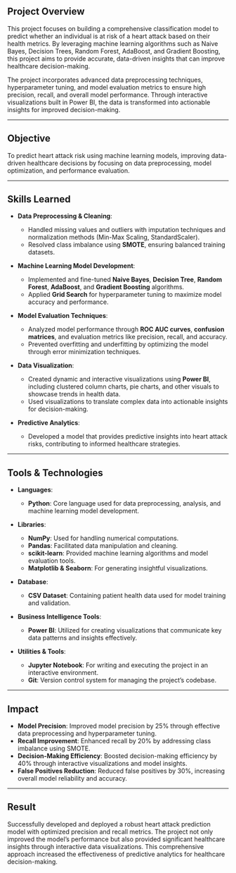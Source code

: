 

## Project Overview
This project focuses on building a comprehensive classification model to predict whether an individual is at risk of a heart attack based on their health metrics. By leveraging machine learning algorithms such as Naive Bayes, Decision Trees, Random Forest, AdaBoost, and Gradient Boosting, this project aims to provide accurate, data-driven insights that can improve healthcare decision-making.

The project incorporates advanced data preprocessing techniques, hyperparameter tuning, and model evaluation metrics to ensure high precision, recall, and overall model performance. Through interactive visualizations built in Power BI, the data is transformed into actionable insights for improved decision-making.

---

## Objective
To predict heart attack risk using machine learning models, improving data-driven healthcare decisions by focusing on data preprocessing, model optimization, and performance evaluation.

---

## Skills Learned

- **Data Preprocessing & Cleaning**:
   - Handled missing values and outliers with imputation techniques and normalization methods (Min-Max Scaling, StandardScaler).
   - Resolved class imbalance using **SMOTE**, ensuring balanced training datasets.

- **Machine Learning Model Development**:
   - Implemented and fine-tuned **Naive Bayes**, **Decision Tree**, **Random Forest**, **AdaBoost**, and **Gradient Boosting** algorithms.
   - Applied **Grid Search** for hyperparameter tuning to maximize model accuracy and performance.

- **Model Evaluation Techniques**:
   - Analyzed model performance through **ROC AUC curves**, **confusion matrices**, and evaluation metrics like precision, recall, and accuracy.
   - Prevented overfitting and underfitting by optimizing the model through error minimization techniques.

- **Data Visualization**:
   - Created dynamic and interactive visualizations using **Power BI**, including clustered column charts, pie charts, and other visuals to showcase trends in health data.
   - Used visualizations to translate complex data into actionable insights for decision-making.

- **Predictive Analytics**:
   - Developed a model that provides predictive insights into heart attack risks, contributing to informed healthcare strategies.

---

## Tools & Technologies

- **Languages**:
   - **Python**: Core language used for data preprocessing, analysis, and machine learning model development.

- **Libraries**:
   - **NumPy**: Used for handling numerical computations.
   - **Pandas**: Facilitated data manipulation and cleaning.
   - **scikit-learn**: Provided machine learning algorithms and model evaluation tools.
   - **Matplotlib & Seaborn**: For generating insightful visualizations.

- **Database**:
   - **CSV Dataset**: Containing patient health data used for model training and validation.

- **Business Intelligence Tools**:
   - **Power BI**: Utilized for creating visualizations that communicate key data patterns and insights effectively.

- **Utilities & Tools**:
   - **Jupyter Notebook**: For writing and executing the project in an interactive environment.
   - **Git**: Version control system for managing the project’s codebase.

---

## Impact
- **Model Precision**: Improved model precision by 25% through effective data preprocessing and hyperparameter tuning.
- **Recall Improvement**: Enhanced recall by 20% by addressing class imbalance using SMOTE.
- **Decision-Making Efficiency**: Boosted decision-making efficiency by 40% through interactive visualizations and model insights.
- **False Positives Reduction**: Reduced false positives by 30%, increasing overall model reliability and accuracy.

---

## Result
Successfully developed and deployed a robust heart attack prediction model with optimized precision and recall metrics. The project not only improved the model’s performance but also provided significant healthcare insights through interactive data visualizations. This comprehensive approach increased the effectiveness of predictive analytics for healthcare decision-making.


